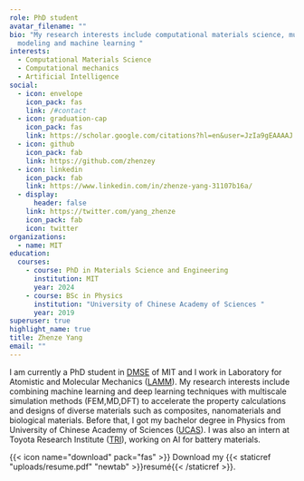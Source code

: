 ```yaml
---
role: PhD student
avatar_filename: ""
bio: "My research interests include computational materials science, multiscale
  modeling and machine learning "
interests:
  - Computational Materials Science
  - Computational mechanics
  - Artificial Intelligence
social:
  - icon: envelope
    icon_pack: fas
    link: /#contact
  - icon: graduation-cap
    icon_pack: fas
    link: https://scholar.google.com/citations?hl=en&user=JzIa9gEAAAAJ
  - icon: github
    icon_pack: fab
    link: https://github.com/zhenzey
  - icon: linkedin
    icon_pack: fab
    link: https://www.linkedin.com/in/zhenze-yang-31107b16a/
  - display:
      header: false
    link: https://twitter.com/yang_zhenze
    icon_pack: fab
    icon: twitter
organizations:
  - name: MIT
education:
  courses:
    - course: PhD in Materials Science and Engineering
      institution: MIT
      year: 2024
    - course: BSc in Physics
      institution: "University of Chinese Academy of Sciences "
      year: 2019
superuser: true
highlight_name: true
title: Zhenze Yang
email: ""
---
```

I am currently a PhD student in [DMSE](https://dmse.mit.edu) of MIT and I work in Laboratory for Atomistic and Molecular Mechanics ([LAMM](http://lamm.mit.edu)). My research interests include combining machine learning and deep learning techniques with multiscale simulation methods (FEM,MD,DFT) to accelerate the property calculations and designs of diverse materials such as composites, nanomaterials and biological materials. Before that, I got my bachelor degree in Physics from University of Chinese Academy of Sciences ([UCAS](https://english.cas.cn)). I was also an intern at Toyota Research Institute ([TRI](https://www.tri.global)), working on AI for battery materials. 

{{< icon name="download" pack="fas" >}} Download my {{< staticref "uploads/resume.pdf" "newtab" >}}resumé{{< /staticref >}}.
